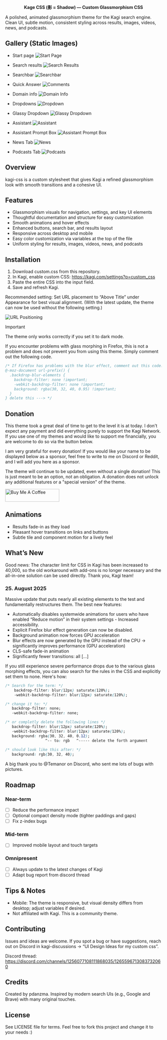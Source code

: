 <p align="center">    
<strong>Kage CSS (影 = Shadow) — Custom Glassmorphism CSS</strong>
<p>

A polished, animated glassmorphism theme for the Kagi search engine. Clean UI, subtle motion, consistent styling across results, images, videos, news, and podcasts.

## Gallery (Static Images)

- Start page
![Start Page](images/startpage.png)

- Search results
![Search Results](images/search-results.png)

- Searchbar
![Searchbar](images/search-bar.png)

- Quick Answer
![Comments](images/quick-answer.png)

- Domain info
![Domain Info](images/domain-info.png)

- Dropdowns
![Dropdown](images/dropdown.png)

- Glassy Dropdown
![Glassy Dropdown](images/glassy-dropdown.png)

- Assistant
![Assistant](images/assistant.png)

- Assistant Prompt Box
![Assistant Prompt Box](images/prompt-box.png)

- News Tab
![News](images/news.png)

- Podcasts Tab
![Podcasts](images/podcasts.png)

## Overview

kagi-css is a custom stylesheet that gives Kagi a refined glassmorphism look with smooth transitions and a cohesive UI.

## Features

- Glassmorphism visuals for navigation, settings, and key UI elements
- Thoughtful documentation and structure for easy customization
- Smooth animations and hover effects
- Enhanced buttons, search bar, and results layout
- Responsive across desktop and mobile
- Easy color customization via variables at the top of the file
- Uniform styling for results, images, videos, news, and podcasts

## Installation

1) Download custom.css from this repository.
2) In Kagi, enable custom CSS: https://kagi.com/settings?p=custom_css
3) Paste the entire CSS into the input field.
4) Save and refresh Kagi.

Recommended setting: Set URL placement to “Above Title” under Appearance for best visual alignment. (With the latest update, the theme can now be used without the following setting.)

![URL Positioning](images/url-positioning.png)

> [!IMPORTANT]
> The theme only works correctly if you set it to dark mode.

If you encounter problems with glass morphing in Firefox, this is not a problem and does not prevent you from using this theme. Simply comment out the following code.

```css
/* If Firefox has problems with the blur effect, comment out this code. <--- delete this line
@-moz-document url-prefix() {
  .backdrop-blur-elements {
    backdrop-filter: none !important;
    -webkit-backdrop-filter: none !important;
    background: rgba(30, 32, 40, 0.95) !important;
  }
} delete this ---> */ 
```

## Donation

This theme took a great deal of time to get to the level it is at today. I don't expect any payment and did everything purely to support the Kagi Network. If you use one of my themes and would like to support me financially, you are welcome to do so via the button below.

I am very grateful for every donation! If you would like your name to be displayed below as a sponsor, feel free to write to me on Discord or Reddit, and I will add you here as a sponsor.

The theme will continue to be updated, even without a single donation! This is just meant to be an option, not an obligation. A donation does not unlock any additional features or a "special version" of the theme.

<a href="https://buymeacoffee.com/pdanzma" target="_blank"><img src="https://cdn.buymeacoffee.com/buttons/default-orange.png" alt="Buy Me A Coffee" height="41" width="174"></a>

## Animations

- Results fade-in as they load
- Pleasant hover transitions on links and buttons
- Subtle tile and component motion for a lively feel

## What’s New

Good news: The character limit for CSS in Kagi has been increased to 40,000, so the old workaround with add-ons is no longer necessary and the all-in-one solution can be used directly. Thank you, Kagi team! 

### 25. August 2025

Massive update that puts nearly all existing elements to the test and fundamentally restructures them. The best new features:
- Automatically disables systemwide animations for users who have enabled “Reduce motion” in their system settings - Increased accessibility.
- Explicit Firefox blur effect generation can now be disabled.
- Background animation now forces GPU acceleration
- Blur effects are now generated by the GPU instead of the CPU → significantly improves performance (GPU acceleration)
- CLS-safe fade-in animation
- Significantly fewer transitions: all […]

If you still experience severe performance drops due to the various glass morphing effects, you can also search for the rules in the CSS and explicitly set them to none. Here's how:
```css
/* Search for the term: */
    backdrop-filter: blur(12px) saturate(120%);
    -webkit-backdrop-filter: blur(12px) saturate(120%);

/* change it to: */
   backdrop-filter: none;
   -webkit-backdrop-filter: none;

/* or completly delete the following lines */
   backdrop-filter: blur(12px) saturate(120%);
   -webkit-backdrop-filter: blur(12px) saturate(120%);
   background: rgba(30, 32, 40, 0.12);
                  ^-- to: rgb   ^----- delete the forth argument
   
/* should look like this after: */
   background: rgb(30, 32, 40);
```

A big thank you to @Temanor on Discord, who sent me lots of bugs with pictures.

## Roadmap

### Near-term
- [ ] Reduce the performance impact
- [ ] Optional compact density mode (tighter paddings and gaps)
- [ ] Fix z-index bugs

### Mid-term
- [ ] Improved mobile layout and touch targets

### Omnipresent

- [ ] Always update to the latest changes of Kagi
- [ ] Adapt bug report from discord thread

## Tips & Notes

- Mobile: The theme is responsive, but visual density differs from desktop; adjust variables if desired.
- Not affiliated with Kagi. This is a community theme.

## Contributing

Issues and ideas are welcome. If you spot a bug or have suggestions, reach out on Discord in kagi-discussions → “UI Design Ideas for my custom css”.

Discord thread: https://discord.com/channels/1256077108111868035/1265596713083732060

## Credits

Created by pdanzma. Inspired by modern search UIs (e.g., Google and Brave) with many original touches.

## License

See LICENSE file for terms. Feel free to fork this project and change it to your needs :)
